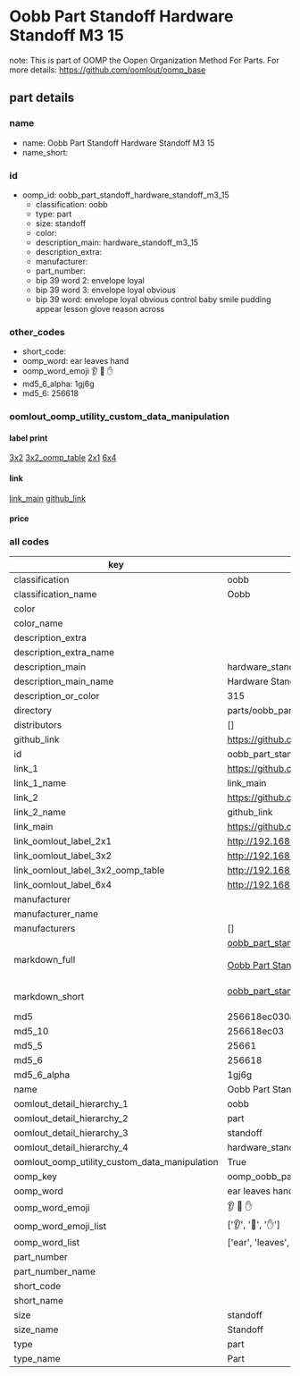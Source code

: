 # Oobb Part Standoff Hardware Standoff M3 15  

note: This is part of OOMP the Oopen Organization Method For Parts. For more details: https://github.com/oomlout/oomp_base

##  part details





### name
* name: Oobb Part Standoff Hardware Standoff M3 15
* name_short: 
### id
* oomp_id: oobb_part_standoff_hardware_standoff_m3_15
  * classification: oobb
  * type: part
  * size: standoff
  * color: 
  * description_main: hardware_standoff_m3_15
  * description_extra: 
  * manufacturer: 
  * part_number: 
  * bip 39 word 2: envelope loyal
  * bip 39 word 3: envelope loyal obvious
  * bip 39 word: envelope loyal obvious control baby smile pudding appear lesson glove reason across

### other_codes
* short_code: 
* oomp_word: ear leaves hand
* oomp_word_emoji :ear: :leaves: :hand:
* md5_6_alpha: 1gj6g
* md5_6: 256618






### oomlout_oomp_utility_custom_data_manipulation
#### label print
[3x2](http://192.168.1.245:1112/?label=oomp%201gj6g)
[3x2_oomp_table](http://192.168.1.107:1112/?label=oomp%201gj6g)
[2x1](http://192.168.1.242:1112/?label=oomp%201gj6g)
[6x4](http://192.168.1.55:1112/?label=oomp%201gj6g)    

#### link

[link_main](https://github.com/oomlout/oomlout_oomp_current_version_messy/tree/main/parts/oobb_part_standoff_hardware_standoff_m3_15) [github_link](https://github.com/oomlout/oomlout_oomp_part_src/tree/main/parts/oobb_part_standoff_hardware_standoff_m3_15)                             

#### price







### all codes 
| key | value |  
| --- | --- |  
| classification | oobb |  
| classification_name | Oobb |  
| color |  |  
| color_name |  |  
| description_extra |  |  
| description_extra_name |  |  
| description_main | hardware_standoff_m3_15 |  
| description_main_name | Hardware Standoff M3 15 |  
| description_or_color | 315 |  
| directory | parts/oobb_part_standoff_hardware_standoff_m3_15 |  
| distributors | [] |  
| github_link | https://github.com/oomlout/oomlout_oomp_part_src/tree/main/parts/oobb_part_standoff_hardware_standoff_m3_15 |  
| id | oobb_part_standoff_hardware_standoff_m3_15 |  
| link_1 | https://github.com/oomlout/oomlout_oomp_current_version_messy/tree/main/parts/oobb_part_standoff_hardware_standoff_m3_15 |  
| link_1_name | link_main |  
| link_2 | https://github.com/oomlout/oomlout_oomp_part_src/tree/main/parts/oobb_part_standoff_hardware_standoff_m3_15 |  
| link_2_name | github_link |  
| link_main | https://github.com/oomlout/oomlout_oomp_current_version_messy/tree/main/parts/oobb_part_standoff_hardware_standoff_m3_15 |  
| link_oomlout_label_2x1 | http://192.168.1.242:1112/?label=oomp%201gj6g |  
| link_oomlout_label_3x2 | http://192.168.1.245:1112/?label=oomp%201gj6g |  
| link_oomlout_label_3x2_oomp_table | http://192.168.1.107:1112/?label=oomp%201gj6g |  
| link_oomlout_label_6x4 | http://192.168.1.55:1112/?label=oomp%201gj6g |  
| manufacturer |  |  
| manufacturer_name |  |  
| manufacturers | [] |  
| markdown_full | [oobb_part_standoff_hardware_standoff_m3_15](https://github.com/oomlout/oomlout_oomp_current_version_messy/tree/main/parts/oobb_part_standoff_hardware_standoff_m3_15)<br>[](https://github.com/oomlout/oomlout_oomp_current_version_messy/tree/main/parts/oobb_part_standoff_hardware_standoff_m3_15)<br>[Oobb Part Standoff Hardware Standoff M3 15](https://github.com/oomlout/oomlout_oomp_current_version_messy/tree/main/parts/oobb_part_standoff_hardware_standoff_m3_15)<br><br> |  
| markdown_short | [oobb_part_standoff_hardware_standoff_m3_15](https://github.com/oomlout/oomlout_oomp_current_version_messy/tree/main/parts/oobb_part_standoff_hardware_standoff_m3_15)<br><br> |  
| md5 | 256618ec030a95a7328882f73161225e |  
| md5_10 | 256618ec03 |  
| md5_5 | 25661 |  
| md5_6 | 256618 |  
| md5_6_alpha | 1gj6g |  
| name | Oobb Part Standoff Hardware Standoff M3 15 |  
| oomlout_detail_hierarchy_1 | oobb |  
| oomlout_detail_hierarchy_2 | part |  
| oomlout_detail_hierarchy_3 | standoff |  
| oomlout_detail_hierarchy_4 | hardware_standoff_m3_15 |  
| oomlout_oomp_utility_custom_data_manipulation | True |  
| oomp_key | oomp_oobb_part_standoff_hardware_standoff_m3_15 |  
| oomp_word | ear leaves hand |  
| oomp_word_emoji | :ear: :leaves: :hand: |  
| oomp_word_emoji_list | [':ear:', ':leaves:', ':hand:'] |  
| oomp_word_list | ['ear', 'leaves', 'hand'] |  
| part_number |  |  
| part_number_name |  |  
| short_code |  |  
| short_name |  |  
| size | standoff |  
| size_name | Standoff |  
| type | part |  
| type_name | Part |  
